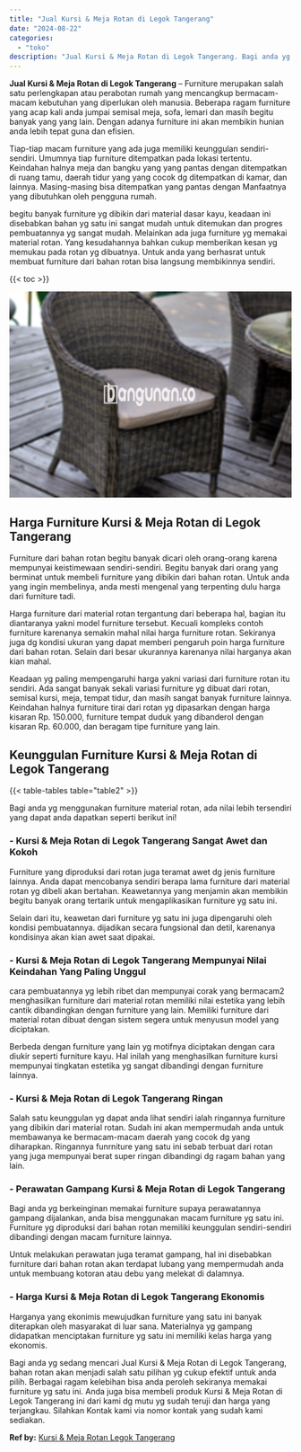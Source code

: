 ```yaml
---
title: "Jual Kursi & Meja Rotan di Legok Tangerang"
date: "2024-08-22"
categories: 
  - "toko"
description: "Jual Kursi & Meja Rotan di Legok Tangerang. Bagi anda yg sedang mencari Jual Kursi & Meja Rotan di Legok Tangerang, bahan rotan akan menjadi salah satu pilih..."
---
```


**Jual Kursi & Meja Rotan di Legok Tangerang** – Furniture merupakan salah satu perlengkapan atau perabotan rumah yang mencangkup bermacam-macam kebutuhan yang diperlukan oleh manusia. Beberapa ragam furniture yang acap kali anda jumpai semisal meja, sofa, lemari dan masih begitu banyak yang yang lain. Dengan adanya furniture ini akan membikin hunian anda lebih tepat guna dan efisien.

Tiap-tiap macam furniture yang ada juga memiliki keunggulan sendiri-sendiri. Umumnya tiap furniture ditempatkan pada lokasi tertentu. Keindahan halnya meja dan bangku yang yang pantas dengan ditempatkan di ruang tamu, daerah tidur yang yang cocok dg ditempatkan di kamar, dan lainnya. Masing-masing bisa ditempatkan yang pantas dengan Manfaatnya yang dibutuhkan oleh pengguna rumah.

begitu banyak furniture yg dibikin dari material dasar kayu, keadaan ini disebabkan bahan yg satu ini sangat mudah untuk ditemukan dan progres pembuatannya yg sangat mudah. Melainkan ada juga furniture yg memakai material rotan. Yang kesudahannya bahkan cukup memberikan kesan yg memukau pada rotan yg dibuatnya. Untuk anda yang berhasrat untuk membuat furniture dari bahan rotan bisa langsung membikinnya sendiri.

{{< toc >}}

![Jual Kursi & Meja Rotan di Legok Tangerang](/images/kursi-meja-rotan-murah28.png)

## Harga Furniture Kursi & Meja Rotan di Legok Tangerang

Furniture dari bahan rotan begitu banyak dicari oleh orang-orang karena mempunyai keistimewaan sendiri-sendiri. Begitu banyak dari orang yang berminat untuk membeli furniture yang dibikin dari bahan rotan. Untuk anda yang ingin membelinya, anda mesti mengenal yang terpenting dulu harga dari furniture tadi.

Harga furniture dari material rotan tergantung dari beberapa hal, bagian itu diantaranya yakni model furniture tersebut. Kecuali kompleks contoh furniture karenanya semakin mahal nilai harga furniture rotan. Sekiranya juga dg kondisi ukuran yang dapat memberi pengaruh poin harga furniture dari bahan rotan. Selain dari besar ukurannya karenanya nilai harganya akan kian mahal.

Keadaan yg paling mempengaruhi harga yakni variasi dari furniture rotan itu sendiri. Ada sangat banyak sekali variasi furniture yg dibuat dari rotan, semisal kursi, meja, tempat tidur, dan masih sangat banyak furniture lainnya. Keindahan halnya furniture tirai dari rotan yg dipasarkan dengan harga kisaran Rp. 150.000, furniture tempat duduk yang dibanderol dengan kisaran Rp. 60.000, dan beragam tipe furniture yang lain.

## Keunggulan Furniture Kursi & Meja Rotan di Legok Tangerang

{{< table-tables table="table2" >}}

Bagi anda yg menggunakan furniture material rotan, ada nilai lebih tersendiri yang dapat anda dapatkan seperti berikut ini!

### \- Kursi & Meja Rotan di Legok Tangerang Sangat Awet dan Kokoh

Furniture yang diproduksi dari rotan juga teramat awet dg jenis furniture lainnya. Anda dapat mencobanya sendiri berapa lama furniture dari material rotan yg dibeli akan bertahan. Keawetannya yang menjamin akan membikin begitu banyak orang tertarik untuk mengaplikasikan furniture yg satu ini.

Selain dari itu, keawetan dari furniture yg satu ini juga dipengaruhi oleh kondisi pembuatannya. dijadikan secara fungsional dan detil, karenanya kondisinya akan kian awet saat dipakai.

### \- Kursi & Meja Rotan di Legok Tangerang Mempunyai Nilai Keindahan Yang Paling Unggul

cara pembuatannya yg lebih ribet dan mempunyai corak yang bermacam2 menghasilkan furniture dari material rotan memiliki nilai estetika yang lebih cantik dibandingkan dengan furniture yang lain. Memiliki furniture dari material rotan dibuat dengan sistem segera untuk menyusun model yang diciptakan.

Berbeda dengan furniture yang lain yg motifnya diciptakan dengan cara diukir seperti furniture kayu. Hal inilah yang menghasilkan furniture kursi mempunyai tingkatan estetika yg sangat dibandingi dengan furniture lainnya.

### \- Kursi & Meja Rotan di Legok Tangerang Ringan

Salah satu keunggulan yg dapat anda lihat sendiri ialah ringannya furniture yang dibikin dari material rotan. Sudah ini akan mempermudah anda untuk membawanya ke bermacam-macam daerah yang cocok dg yang diharapkan. Ringannya funrniture yang satu ini sebab terbuat dari rotan yang juga mempunyai berat super ringan dibandingi dg ragam bahan yang lain.

### \- Perawatan Gampang Kursi & Meja Rotan di Legok Tangerang

Bagi anda yg berkeinginan memakai furniture supaya perawatannya gampang dijalankan, anda bisa menggunakan macam furniture yg satu ini. Furniture yg diproduksi dari bahan rotan memiliki keunggulan sendiri-sendiri dibandingi dengan macam furniture lainnya.

Untuk melakukan perawatan juga teramat gampang, hal ini disebabkan furniture dari bahan rotan akan terdapat lubang yang mempermudah anda untuk membuang kotoran atau debu yang melekat di dalamnya.

### \- Harga Kursi & Meja Rotan di Legok Tangerang Ekonomis

Harganya yang ekonimis mewujudkan furniture yang satu ini banyak diterapkan oleh masyarakat di luar sana. Materialnya yg gampang didapatkan menciptakan furniture yg satu ini memiliki kelas harga yang ekonomis.

Bagi anda yg sedang mencari Jual Kursi & Meja Rotan di Legok Tangerang, bahan rotan akan menjadi salah satu pilihan yg cukup efektif untuk anda pilih. Berbagai ragam kelebihan bisa anda peroleh sekiranya memakai furniture yg satu ini. Anda juga bisa membeli produk Kursi & Meja Rotan di Legok Tangerang ini dari kami dg mutu yg sudah teruji dan harga yang terjangkau. Silahkan Kontak kami via nomor kontak yang sudah kami sediakan.

**Ref by:** [Kursi & Meja Rotan Legok Tangerang](https://id.wikipedia.org/wiki/Kursi)
